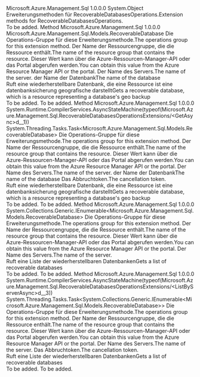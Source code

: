 <Type Name="RecoverableDatabasesOperationsExtensions" FullName="Microsoft.Azure.Management.Sql.RecoverableDatabasesOperationsExtensions">
  <TypeSignature Language="C#" Value="public static class RecoverableDatabasesOperationsExtensions" />
  <TypeSignature Language="ILAsm" Value=".class public auto ansi abstract sealed beforefieldinit RecoverableDatabasesOperationsExtensions extends System.Object" />
  <TypeSignature Language="DocId" Value="T:Microsoft.Azure.Management.Sql.RecoverableDatabasesOperationsExtensions" />
  <TypeSignature Language="VB.NET" Value="Public Module RecoverableDatabasesOperationsExtensions" />
  <TypeSignature Language="F#" Value="type RecoverableDatabasesOperationsExtensions = class" />
  <AssemblyInfo>
    <AssemblyName>Microsoft.Azure.Management.Sql</AssemblyName>
    <AssemblyVersion>1.0.0.0</AssemblyVersion>
  </AssemblyInfo>
  <Base>
    <BaseTypeName>System.Object</BaseTypeName>
  </Base>
  <Interfaces />
  <Docs>
    <summary>
            <span data-ttu-id="fa3a4-101">Erweiterungsmethoden für RecoverableDatabasesOperations.</span><span class="sxs-lookup"><span data-stu-id="fa3a4-101">Extension methods for RecoverableDatabasesOperations.</span></span>
            </summary>
    <remarks>To be added.</remarks>
  </Docs>
  <Members>
    <Member MemberName="Get">
      <MemberSignature Language="C#" Value="public static Microsoft.Azure.Management.Sql.Models.RecoverableDatabase Get (this Microsoft.Azure.Management.Sql.IRecoverableDatabasesOperations operations, string resourceGroupName, string serverName, string databaseName);" />
      <MemberSignature Language="ILAsm" Value=".method public static hidebysig class Microsoft.Azure.Management.Sql.Models.RecoverableDatabase Get(class Microsoft.Azure.Management.Sql.IRecoverableDatabasesOperations operations, string resourceGroupName, string serverName, string databaseName) cil managed" />
      <MemberSignature Language="DocId" Value="M:Microsoft.Azure.Management.Sql.RecoverableDatabasesOperationsExtensions.Get(Microsoft.Azure.Management.Sql.IRecoverableDatabasesOperations,System.String,System.String,System.String)" />
      <MemberSignature Language="VB.NET" Value="&lt;Extension()&gt;&#xA;Public Function Get (operations As IRecoverableDatabasesOperations, resourceGroupName As String, serverName As String, databaseName As String) As RecoverableDatabase" />
      <MemberSignature Language="F#" Value="static member Get : Microsoft.Azure.Management.Sql.IRecoverableDatabasesOperations * string * string * string -&gt; Microsoft.Azure.Management.Sql.Models.RecoverableDatabase" Usage="Microsoft.Azure.Management.Sql.RecoverableDatabasesOperationsExtensions.Get (operations, resourceGroupName, serverName, databaseName)" />
      <MemberType>Method</MemberType>
      <AssemblyInfo>
        <AssemblyName>Microsoft.Azure.Management.Sql</AssemblyName>
        <AssemblyVersion>1.0.0.0</AssemblyVersion>
      </AssemblyInfo>
      <ReturnValue>
        <ReturnType>Microsoft.Azure.Management.Sql.Models.RecoverableDatabase</ReturnType>
      </ReturnValue>
      <Parameters>
        <Parameter Name="operations" Type="Microsoft.Azure.Management.Sql.IRecoverableDatabasesOperations" RefType="this" />
        <Parameter Name="resourceGroupName" Type="System.String" />
        <Parameter Name="serverName" Type="System.String" />
        <Parameter Name="databaseName" Type="System.String" />
      </Parameters>
      <Docs>
        <param name="operations">
            <span data-ttu-id="fa3a4-102">Die Operations-Gruppe für diese Erweiterungsmethode.</span><span class="sxs-lookup"><span data-stu-id="fa3a4-102">The operations group for this extension method.</span></span>
            </param>
        <param name="resourceGroupName">
            <span data-ttu-id="fa3a4-103">Der Name der Ressourcengruppe, die die Ressource enthält.</span><span class="sxs-lookup"><span data-stu-id="fa3a4-103">The name of the resource group that contains the resource.</span></span> <span data-ttu-id="fa3a4-104">Dieser Wert kann über die Azure-Ressourcen-Manager-API oder das Portal abgerufen werden.</span><span class="sxs-lookup"><span data-stu-id="fa3a4-104">You can obtain this value from the Azure Resource Manager API or the portal.</span></span>
            </param>
        <param name="serverName">
            <span data-ttu-id="fa3a4-105">Der Name des Servers.</span><span class="sxs-lookup"><span data-stu-id="fa3a4-105">The name of the server.</span></span>
            </param>
        <param name="databaseName">
            <span data-ttu-id="fa3a4-106">der Name der Datenbank</span><span class="sxs-lookup"><span data-stu-id="fa3a4-106">The name of the database</span></span>
            </param>
        <summary>
            <span data-ttu-id="fa3a4-107">Ruft eine wiederherstellbare Datenbank, die eine Ressource ist eine datenbanksicherung geografische darstellt</span><span class="sxs-lookup"><span data-stu-id="fa3a4-107">Gets a recoverable database, which is a resource representing a database's geo backup</span></span>
            </summary>
        <returns>To be added.</returns>
        <remarks>To be added.</remarks>
      </Docs>
    </Member>
    <Member MemberName="GetAsync">
      <MemberSignature Language="C#" Value="public static System.Threading.Tasks.Task&lt;Microsoft.Azure.Management.Sql.Models.RecoverableDatabase&gt; GetAsync (this Microsoft.Azure.Management.Sql.IRecoverableDatabasesOperations operations, string resourceGroupName, string serverName, string databaseName, System.Threading.CancellationToken cancellationToken = null);" />
      <MemberSignature Language="ILAsm" Value=".method public static hidebysig class System.Threading.Tasks.Task`1&lt;class Microsoft.Azure.Management.Sql.Models.RecoverableDatabase&gt; GetAsync(class Microsoft.Azure.Management.Sql.IRecoverableDatabasesOperations operations, string resourceGroupName, string serverName, string databaseName, valuetype System.Threading.CancellationToken cancellationToken) cil managed" />
      <MemberSignature Language="DocId" Value="M:Microsoft.Azure.Management.Sql.RecoverableDatabasesOperationsExtensions.GetAsync(Microsoft.Azure.Management.Sql.IRecoverableDatabasesOperations,System.String,System.String,System.String,System.Threading.CancellationToken)" />
      <MemberSignature Language="F#" Value="static member GetAsync : Microsoft.Azure.Management.Sql.IRecoverableDatabasesOperations * string * string * string * System.Threading.CancellationToken -&gt; System.Threading.Tasks.Task&lt;Microsoft.Azure.Management.Sql.Models.RecoverableDatabase&gt;" Usage="Microsoft.Azure.Management.Sql.RecoverableDatabasesOperationsExtensions.GetAsync (operations, resourceGroupName, serverName, databaseName, cancellationToken)" />
      <MemberType>Method</MemberType>
      <AssemblyInfo>
        <AssemblyName>Microsoft.Azure.Management.Sql</AssemblyName>
        <AssemblyVersion>1.0.0.0</AssemblyVersion>
      </AssemblyInfo>
      <Attributes>
        <Attribute>
          <AttributeName>System.Runtime.CompilerServices.AsyncStateMachine(typeof(Microsoft.Azure.Management.Sql.RecoverableDatabasesOperationsExtensions/&lt;GetAsync&gt;d__1))</AttributeName>
        </Attribute>
      </Attributes>
      <ReturnValue>
        <ReturnType>System.Threading.Tasks.Task&lt;Microsoft.Azure.Management.Sql.Models.RecoverableDatabase&gt;</ReturnType>
      </ReturnValue>
      <Parameters>
        <Parameter Name="operations" Type="Microsoft.Azure.Management.Sql.IRecoverableDatabasesOperations" RefType="this" />
        <Parameter Name="resourceGroupName" Type="System.String" />
        <Parameter Name="serverName" Type="System.String" />
        <Parameter Name="databaseName" Type="System.String" />
        <Parameter Name="cancellationToken" Type="System.Threading.CancellationToken" />
      </Parameters>
      <Docs>
        <param name="operations">
            <span data-ttu-id="fa3a4-108">Die Operations-Gruppe für diese Erweiterungsmethode.</span><span class="sxs-lookup"><span data-stu-id="fa3a4-108">The operations group for this extension method.</span></span>
            </param>
        <param name="resourceGroupName">
            <span data-ttu-id="fa3a4-109">Der Name der Ressourcengruppe, die die Ressource enthält.</span><span class="sxs-lookup"><span data-stu-id="fa3a4-109">The name of the resource group that contains the resource.</span></span> <span data-ttu-id="fa3a4-110">Dieser Wert kann über die Azure-Ressourcen-Manager-API oder das Portal abgerufen werden.</span><span class="sxs-lookup"><span data-stu-id="fa3a4-110">You can obtain this value from the Azure Resource Manager API or the portal.</span></span>
            </param>
        <param name="serverName">
            <span data-ttu-id="fa3a4-111">Der Name des Servers.</span><span class="sxs-lookup"><span data-stu-id="fa3a4-111">The name of the server.</span></span>
            </param>
        <param name="databaseName">
            <span data-ttu-id="fa3a4-112">der Name der Datenbank</span><span class="sxs-lookup"><span data-stu-id="fa3a4-112">The name of the database</span></span>
            </param>
        <param name="cancellationToken">
            <span data-ttu-id="fa3a4-113">Das Abbruchtoken.</span><span class="sxs-lookup"><span data-stu-id="fa3a4-113">The cancellation token.</span></span>
            </param>
        <summary>
            <span data-ttu-id="fa3a4-114">Ruft eine wiederherstellbare Datenbank, die eine Ressource ist eine datenbanksicherung geografische darstellt</span><span class="sxs-lookup"><span data-stu-id="fa3a4-114">Gets a recoverable database, which is a resource representing a database's geo backup</span></span>
            </summary>
        <returns>To be added.</returns>
        <remarks>To be added.</remarks>
      </Docs>
    </Member>
    <Member MemberName="ListByServer">
      <MemberSignature Language="C#" Value="public static System.Collections.Generic.IEnumerable&lt;Microsoft.Azure.Management.Sql.Models.RecoverableDatabase&gt; ListByServer (this Microsoft.Azure.Management.Sql.IRecoverableDatabasesOperations operations, string resourceGroupName, string serverName);" />
      <MemberSignature Language="ILAsm" Value=".method public static hidebysig class System.Collections.Generic.IEnumerable`1&lt;class Microsoft.Azure.Management.Sql.Models.RecoverableDatabase&gt; ListByServer(class Microsoft.Azure.Management.Sql.IRecoverableDatabasesOperations operations, string resourceGroupName, string serverName) cil managed" />
      <MemberSignature Language="DocId" Value="M:Microsoft.Azure.Management.Sql.RecoverableDatabasesOperationsExtensions.ListByServer(Microsoft.Azure.Management.Sql.IRecoverableDatabasesOperations,System.String,System.String)" />
      <MemberSignature Language="VB.NET" Value="&lt;Extension()&gt;&#xA;Public Function ListByServer (operations As IRecoverableDatabasesOperations, resourceGroupName As String, serverName As String) As IEnumerable(Of RecoverableDatabase)" />
      <MemberSignature Language="F#" Value="static member ListByServer : Microsoft.Azure.Management.Sql.IRecoverableDatabasesOperations * string * string -&gt; seq&lt;Microsoft.Azure.Management.Sql.Models.RecoverableDatabase&gt;" Usage="Microsoft.Azure.Management.Sql.RecoverableDatabasesOperationsExtensions.ListByServer (operations, resourceGroupName, serverName)" />
      <MemberType>Method</MemberType>
      <AssemblyInfo>
        <AssemblyName>Microsoft.Azure.Management.Sql</AssemblyName>
        <AssemblyVersion>1.0.0.0</AssemblyVersion>
      </AssemblyInfo>
      <ReturnValue>
        <ReturnType>System.Collections.Generic.IEnumerable&lt;Microsoft.Azure.Management.Sql.Models.RecoverableDatabase&gt;</ReturnType>
      </ReturnValue>
      <Parameters>
        <Parameter Name="operations" Type="Microsoft.Azure.Management.Sql.IRecoverableDatabasesOperations" RefType="this" />
        <Parameter Name="resourceGroupName" Type="System.String" />
        <Parameter Name="serverName" Type="System.String" />
      </Parameters>
      <Docs>
        <param name="operations">
            <span data-ttu-id="fa3a4-115">Die Operations-Gruppe für diese Erweiterungsmethode.</span><span class="sxs-lookup"><span data-stu-id="fa3a4-115">The operations group for this extension method.</span></span>
            </param>
        <param name="resourceGroupName">
            <span data-ttu-id="fa3a4-116">Der Name der Ressourcengruppe, die die Ressource enthält.</span><span class="sxs-lookup"><span data-stu-id="fa3a4-116">The name of the resource group that contains the resource.</span></span> <span data-ttu-id="fa3a4-117">Dieser Wert kann über die Azure-Ressourcen-Manager-API oder das Portal abgerufen werden.</span><span class="sxs-lookup"><span data-stu-id="fa3a4-117">You can obtain this value from the Azure Resource Manager API or the portal.</span></span>
            </param>
        <param name="serverName">
            <span data-ttu-id="fa3a4-118">Der Name des Servers.</span><span class="sxs-lookup"><span data-stu-id="fa3a4-118">The name of the server.</span></span>
            </param>
        <summary>
            <span data-ttu-id="fa3a4-119">Ruft eine Liste der wiederherstellbaren Datenbanken</span><span class="sxs-lookup"><span data-stu-id="fa3a4-119">Gets a list of recoverable databases</span></span>
            </summary>
        <returns>To be added.</returns>
        <remarks>To be added.</remarks>
      </Docs>
    </Member>
    <Member MemberName="ListByServerAsync">
      <MemberSignature Language="C#" Value="public static System.Threading.Tasks.Task&lt;System.Collections.Generic.IEnumerable&lt;Microsoft.Azure.Management.Sql.Models.RecoverableDatabase&gt;&gt; ListByServerAsync (this Microsoft.Azure.Management.Sql.IRecoverableDatabasesOperations operations, string resourceGroupName, string serverName, System.Threading.CancellationToken cancellationToken = null);" />
      <MemberSignature Language="ILAsm" Value=".method public static hidebysig class System.Threading.Tasks.Task`1&lt;class System.Collections.Generic.IEnumerable`1&lt;class Microsoft.Azure.Management.Sql.Models.RecoverableDatabase&gt;&gt; ListByServerAsync(class Microsoft.Azure.Management.Sql.IRecoverableDatabasesOperations operations, string resourceGroupName, string serverName, valuetype System.Threading.CancellationToken cancellationToken) cil managed" />
      <MemberSignature Language="DocId" Value="M:Microsoft.Azure.Management.Sql.RecoverableDatabasesOperationsExtensions.ListByServerAsync(Microsoft.Azure.Management.Sql.IRecoverableDatabasesOperations,System.String,System.String,System.Threading.CancellationToken)" />
      <MemberSignature Language="F#" Value="static member ListByServerAsync : Microsoft.Azure.Management.Sql.IRecoverableDatabasesOperations * string * string * System.Threading.CancellationToken -&gt; System.Threading.Tasks.Task&lt;seq&lt;Microsoft.Azure.Management.Sql.Models.RecoverableDatabase&gt;&gt;" Usage="Microsoft.Azure.Management.Sql.RecoverableDatabasesOperationsExtensions.ListByServerAsync (operations, resourceGroupName, serverName, cancellationToken)" />
      <MemberType>Method</MemberType>
      <AssemblyInfo>
        <AssemblyName>Microsoft.Azure.Management.Sql</AssemblyName>
        <AssemblyVersion>1.0.0.0</AssemblyVersion>
      </AssemblyInfo>
      <Attributes>
        <Attribute>
          <AttributeName>System.Runtime.CompilerServices.AsyncStateMachine(typeof(Microsoft.Azure.Management.Sql.RecoverableDatabasesOperationsExtensions/&lt;ListByServerAsync&gt;d__3))</AttributeName>
        </Attribute>
      </Attributes>
      <ReturnValue>
        <ReturnType>System.Threading.Tasks.Task&lt;System.Collections.Generic.IEnumerable&lt;Microsoft.Azure.Management.Sql.Models.RecoverableDatabase&gt;&gt;</ReturnType>
      </ReturnValue>
      <Parameters>
        <Parameter Name="operations" Type="Microsoft.Azure.Management.Sql.IRecoverableDatabasesOperations" RefType="this" />
        <Parameter Name="resourceGroupName" Type="System.String" />
        <Parameter Name="serverName" Type="System.String" />
        <Parameter Name="cancellationToken" Type="System.Threading.CancellationToken" />
      </Parameters>
      <Docs>
        <param name="operations">
            <span data-ttu-id="fa3a4-120">Die Operations-Gruppe für diese Erweiterungsmethode.</span><span class="sxs-lookup"><span data-stu-id="fa3a4-120">The operations group for this extension method.</span></span>
            </param>
        <param name="resourceGroupName">
            <span data-ttu-id="fa3a4-121">Der Name der Ressourcengruppe, die die Ressource enthält.</span><span class="sxs-lookup"><span data-stu-id="fa3a4-121">The name of the resource group that contains the resource.</span></span> <span data-ttu-id="fa3a4-122">Dieser Wert kann über die Azure-Ressourcen-Manager-API oder das Portal abgerufen werden.</span><span class="sxs-lookup"><span data-stu-id="fa3a4-122">You can obtain this value from the Azure Resource Manager API or the portal.</span></span>
            </param>
        <param name="serverName">
            <span data-ttu-id="fa3a4-123">Der Name des Servers.</span><span class="sxs-lookup"><span data-stu-id="fa3a4-123">The name of the server.</span></span>
            </param>
        <param name="cancellationToken">
            <span data-ttu-id="fa3a4-124">Das Abbruchtoken.</span><span class="sxs-lookup"><span data-stu-id="fa3a4-124">The cancellation token.</span></span>
            </param>
        <summary>
            <span data-ttu-id="fa3a4-125">Ruft eine Liste der wiederherstellbaren Datenbanken</span><span class="sxs-lookup"><span data-stu-id="fa3a4-125">Gets a list of recoverable databases</span></span>
            </summary>
        <returns>To be added.</returns>
        <remarks>To be added.</remarks>
      </Docs>
    </Member>
  </Members>
</Type>
